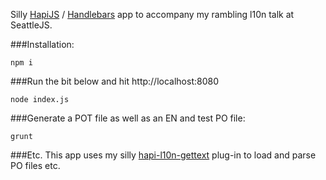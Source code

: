 Silly [HapiJS](http://hapijs.com/) / [Handlebars](http://handlebarsjs.com/) app to accompany my rambling l10n talk at SeattleJS.

###Installation:
```
npm i
```
###Run the bit below and hit http://localhost:8080
```
node index.js
```
###Generate a POT file as well as an EN and test PO file:
```
grunt
```
###Etc.
This app uses my silly [hapi-l10n-gettext](https://github.com/maxnachlinger/hapi-l10n-gettext) plug-in to load and parse PO files etc.

